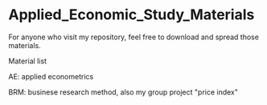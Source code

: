 # Applied_Economic_Study_Materials
For anyone who visit my repository, feel free to download and spread those materials.  

Material list  

AE: applied econometrics

BRM: businese research method, also my group project "price index"
